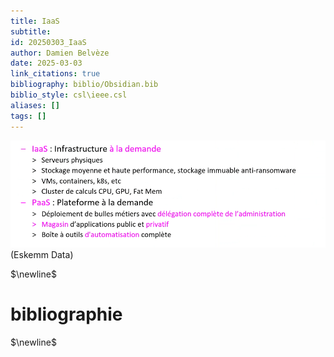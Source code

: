 ```yaml
---
title: IaaS
subtitle:
id: 20250303_IaaS
author: Damien Belvèze
date: 2025-03-03
link_citations: true
bibliography: biblio/Obsidian.bib
biblio_style: csl\ieee.csl
aliases: []
tags: []
---
```


![](images/IaaS.png)
(Eskemm Data)


$\newline$
# bibliographie
$\newline$






